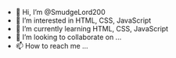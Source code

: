 - 👋 Hi, I’m @SmudgeLord200
- 👀 I’m interested in HTML, CSS, JavaScript
- 🌱 I’m currently learning HTML, CSS, JavaScript
- 💞️ I’m looking to collaborate on ...
- 📫 How to reach me ...

<!---
SmudgeLord200/SmudgeLord200 is a ✨ special ✨ repository because its `README.md` (this file) appears on your GitHub profile.
You can click the Preview link to take a look at your changes.
--->
